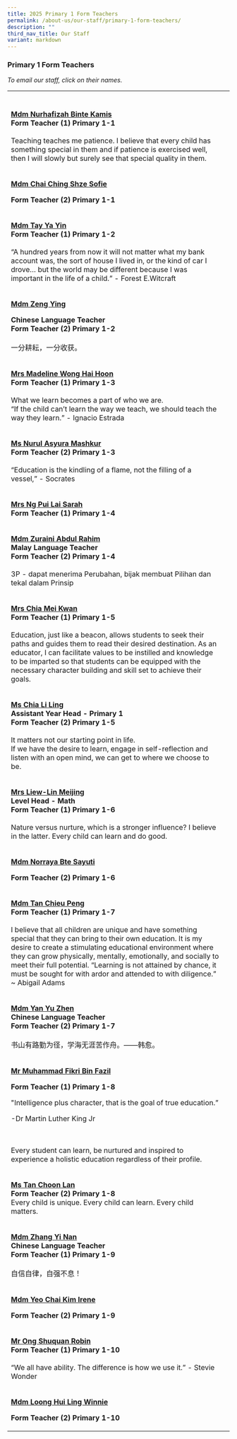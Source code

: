 ```yaml
---
title: 2025 Primary 1 Form Teachers
permalink: /about-us/our-staff/primary-1-form-teachers/
description: ""
third_nav_title: Our Staff
variant: markdown
---
```

<h3>Primary 1 Form Teachers</h3>
<p><em>To email our staff, click on their names.</em>
</p>
<table style="minWidth: 50px">
<colgroup>
<col>
<col>
</colgroup>
<tbody>
<tr>
<th rowspan="1" colspan="1">
<p></p>
</th>
<th rowspan="1" colspan="1">
<p></p>
</th>
</tr>
<tr>
<td rowspan="1" colspan="1">
<p><strong><a href="mailto:nurhafizah_kamis@moe.edu.sg" rel="noopener noreferrer nofollow" target="_blank">Mdm Nurhafizah Binte Kamis</a></strong>
<br><strong>Form Teacher (1) Primary 1-1</strong>
<br>
<br>Teaching teaches me patience. I believe that every child has something
special in them and if patience is exercised well, then I will slowly but
surely see that special quality in them.</p>
</td>
<td rowspan="1" colspan="1">
<p></p>
</td>
</tr>
<tr>
<td rowspan="1" colspan="1">
<p><strong><a href="mailto:chai_ching_shze_sofie@moe.edu.sg" rel="noopener nofollow" target="_blank">Mdm Chai Ching Shze Sofie</a></strong>
</p>
<p><strong>Form Teacher (2) Primary 1-1</strong>
</p>
</td>
<td rowspan="1" colspan="1">
<p></p>
</td>
</tr>
<tr>
<td rowspan="1" colspan="1">
<p><strong><a href="mailto:tay_ya_yin@moe.edu.sg" rel="noopener noreferrer nofollow" target="_blank">Mdm Tay Ya Yin</a></strong>
<br><strong>Form Teacher (1) Primary 1-2</strong>
<br>
<br>“A hundred years from now it will not matter what my bank account was,
the sort of house I lived in, or the kind of car I drove… but the world
may be different because I was important in the life of a child.” - Forest
E.Witcraft</p>
</td>
<td rowspan="1" colspan="1">
<p></p>
</td>
</tr>
<tr>
<td rowspan="1" colspan="1">
<p><strong><a href="mailto:zeng_ying_a@moe.edu.sg" rel="noopener noreferrer nofollow" target="_blank">Mdm Zeng Ying</a></strong>
</p>
<p><strong>Chinese Language Teacher</strong>
<br><strong>Form Teacher (2) Primary 1-2</strong>
<br>
<br>一分耕耘，一分收获。</p>
</td>
<td rowspan="1" colspan="1">
<p></p>
</td>
</tr>
<tr>
<td rowspan="1" colspan="1">
<p><strong><a href="mailto:lim_hai_hoon_madeline@moe.edu.sg" rel="noopener noreferrer nofollow" target="_blank">Mrs Madeline Wong Hai Hoon</a></strong>
<br><strong>Form Teacher (1) Primary 1-3</strong>
<br>
<br>What we learn becomes a part of who we are.
<br>“If the child can’t learn the way we teach, we should teach the way they
learn.” - Ignacio Estrada</p>
</td>
<td rowspan="1" colspan="1">
<p></p>
</td>
</tr>
<tr>
<td rowspan="1" colspan="1">
<p><strong><a href="mailto:nurul_asyura_mashkur@moe.edu.sg" rel="noopener noreferrer nofollow" target="_blank">Ms Nurul Asyura Mashkur</a></strong>
<br><strong>Form Teacher (2) Primary 1-3</strong>
<br>
<br>“Education is the kindling of a flame, not the filling of a vessel,” -
Socrates</p>
</td>
<td rowspan="1" colspan="1">
<p></p>
</td>
</tr>
<tr>
<td rowspan="1" colspan="1">
<p><strong><a href="mailto:lock_pui_lai@moe.edu.sg" rel="noopener noreferrer nofollow" target="_blank">Mrs Ng Pui Lai Sarah</a></strong>
<br><strong>Form Teacher (1) Primary 1-4</strong>
</p>
</td>
<td rowspan="1" colspan="1">
<p></p>
</td>
</tr>
<tr>
<td rowspan="1" colspan="1">
<p><strong><a href="mailto:zuraini_abdul_rahim@moe.edu.sg" rel="noopener noreferrer nofollow" target="_blank">Mdm Zuraini Abdul Rahim</a></strong>
<br><strong>Malay Language Teacher<br>Form Teacher (2) Primary 1-4</strong>
<br>
<br>3P - dapat menerima Perubahan, bijak membuat Pilihan dan tekal dalam Prinsip</p>
</td>
<td rowspan="1" colspan="1">
<p></p>
</td>
</tr>
<tr>
<td rowspan="1" colspan="1">
<p><strong><a href="mailto:chan_mei_kwan@moe.edu.sg" rel="noopener noreferrer nofollow" target="_blank">Mrs Chia Mei Kwan</a></strong>
<br><strong>Form Teacher (1) Primary 1-5</strong>
<br>
<br>Education, just like a beacon, allows students to seek their paths and
guides them to read their desired destination. As an educator, I can facilitate
values to be instilled and knowledge to be imparted so that students can
be equipped with the necessary character building and skill set to achieve
their goals.</p>
</td>
<td rowspan="1" colspan="1">
<p></p>
</td>
</tr>
<tr>
<td rowspan="1" colspan="1">
<p><strong><a href="mailto:chia_li_ling@moe.edu.sg" rel="noopener noreferrer nofollow" target="_blank">Ms Chia Li Ling</a></strong>
<br><strong>Assistant Year Head - Primary 1<br>Form Teacher (2) Primary 1-5</strong>
<br>
<br>It matters not our starting point in life.
<br>If we have the desire to learn, engage in self-reflection and listen with
an open mind, we can get to where we choose to be.</p>
</td>
<td rowspan="1" colspan="1">
<p></p>
</td>
</tr>
<tr>
<td rowspan="1" colspan="1">
<p><strong><a href="mailto:lin_meijing@moe.edu.sg" rel="noopener noreferrer nofollow" target="_blank">Mrs Liew-Lin Meijing</a></strong>
<br><strong>Level Head - Math<br>Form Teacher (1) Primary 1-6</strong>
<br>
<br>Nature versus nurture, which is a stronger influence? I believe in the
latter. Every child can learn and do good.</p>
</td>
<td rowspan="1" colspan="1">
<p></p>
</td>
</tr>
<tr>
<td rowspan="1" colspan="1">
<p><strong><a href="mailto:norraya_sayuti@moe.edu.sg" rel="noopener noreferrer nofollow" target="_blank">Mdm Norraya Bte Sayuti</a></strong>
</p>
<p><strong>Form Teacher (2) Primary 1-6</strong>
</p>
</td>
<td rowspan="1" colspan="1">
<p></p>
</td>
</tr>
<tr>
<td rowspan="1" colspan="1">
<p><strong><a href="mailto:tan_chieu_peng@moe.edu.sg" rel="noopener noreferrer nofollow" target="_blank">Mdm Tan Chieu Peng</a></strong>
<br><strong>Form Teacher (1) Primary 1-7</strong>
<br>
<br>I believe that all children are unique and have something special that
they can bring to their own education. It is my desire to create a stimulating
educational environment where they can grow physically, mentally, emotionally,
and socially to meet their full potential. “Learning is not attained by
chance, it must be sought for with ardor and attended to with diligence.”
~ Abigail Adams</p>
</td>
<td rowspan="1" colspan="1">
<p></p>
</td>
</tr>
<tr>
<td rowspan="1" colspan="1">
<p><strong><a href="mailto:yan_yuzhen@moe.edu.sg" rel="noopener noreferrer nofollow" target="_blank">Mdm Yan Yu Zhen</a></strong>
<br><strong>Chinese Language Teacher<br>Form Teacher (2) Primary 1-7</strong>
<br>
<br>书山有路勤为径，学海无涯苦作舟。——韩愈。</p>
</td>
<td rowspan="1" colspan="1">
<p></p>
</td>
</tr>
<tr>
<td rowspan="1" colspan="1">
<p><strong><a href="mailto:muhammad_fikri_fazil@moe.edu.sg" rel="noopener noreferrer nofollow" target="_blank">Mr Muhammad Fikri Bin Fazil</a></strong>
</p>
<p><strong>Form Teacher (1) Primary 1-8</strong>
</p>
<p>"Intelligence plus character, that is the goal of true education.”</p>
<p>-Dr Martin Luther King Jr</p>
<p>&nbsp;</p>
<p>Every student can learn, be nurtured and inspired to experience a holistic
education regardless of their profile.</p>
</td>
<td rowspan="1" colspan="1">
<p></p>
</td>
</tr>
<tr>
<td rowspan="1" colspan="1">
<p><strong><a href="mailto:tan_choon_lan@moe.edu.sg" rel="noopener noreferrer nofollow" target="_blank">Ms Tan Choon Lan</a></strong>
<br><strong>Form Teacher (2) Primary 1-8</strong>
<br>Every child is unique. Every child can learn. Every child matters.</p>
</td>
<td rowspan="1" colspan="1">
<p></p>
</td>
</tr>
<tr>
<td rowspan="1" colspan="1">
<p><strong><a href="mailto:zhang_yinan@moe.edu.sg" rel="noopener noreferrer nofollow" target="_blank">Mdm Zhang Yi Nan</a></strong>
<br><strong>Chinese Language Teacher<br>Form Teacher (1) Primary 1-9</strong>
<br>
<br>自信自律，自强不息！</p>
</td>
<td rowspan="1" colspan="1">
<p></p>
</td>
</tr>
<tr>
<td rowspan="1" colspan="1">
<p><strong><a href="mailto:yeo_chai_kim_irene@moe.edu.sg" rel="noopener nofollow" target="_blank">Mdm Yeo Chai Kim Irene</a></strong>
</p>
<p><strong>Form Teacher (2) Primary 1-9</strong>
</p>
</td>
<td rowspan="1" colspan="1">
<p></p>
</td>
</tr>
<tr>
<td rowspan="1" colspan="1">
<p><strong><a href="mailto:ong_shuquan_robin@moe.edu.sg" rel="noopener noreferrer nofollow" target="_blank">Mr Ong Shuquan Robin</a></strong>
<br><strong>Form Teacher (1) Primary 1-10</strong>
<br>
<br>“We all have ability. The difference is how we use it.” - Stevie Wonder</p>
</td>
<td rowspan="1" colspan="1">
<p></p>
</td>
</tr>
<tr>
<td rowspan="1" colspan="1">
<p><strong><a href="mailto:loong_hui_ling_winnie@moe.edu.sg" rel="noopener noreferrer nofollow" target="_blank">Mdm Loong Hui Ling Winnie</a></strong>
</p>
<p><strong>Form Teacher (2) Primary 1-10</strong>
</p>
</td>
<td rowspan="1" colspan="1">
<p></p>
</td>
</tr>
</tbody>
</table>
<p></p>
